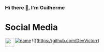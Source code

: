 ### Hi there 👋, I'm Guilherme

# Social Media

[![name](https://user-images.githubusercontent.com/79471410/131131426-f06bf07e-e353-441b-87e3-7f1fe2705ea8.png)](https://github.com/DevVictorr)
!(<img align="left" width="30px" src="https://user-images.githubusercontent.com/79471410/131131426-f06bf07e-e353-441b-87e3-7f1fe2705ea8.png" />)(https://github.com/DevVictorr)
